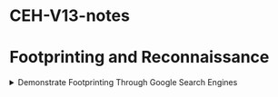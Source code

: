 # CEH-V13-notes
# Footprinting and Reconnaissance

<details>
<summary>Demonstrate Footprinting Through Google Search Engines</summary>   

* Popular Google advanced search operators :~
  - site: 
  - filetype: 
  - allinurl: 
  - inurl: 
  - intext:
  - allintitle: 
  - intitle: 
  - inanchor: 
  - allinanchor:
  - cache: 
  - link: 
  - location:
   - Example :~
  ```console 
              site:google.com
  ```
    
</details>







